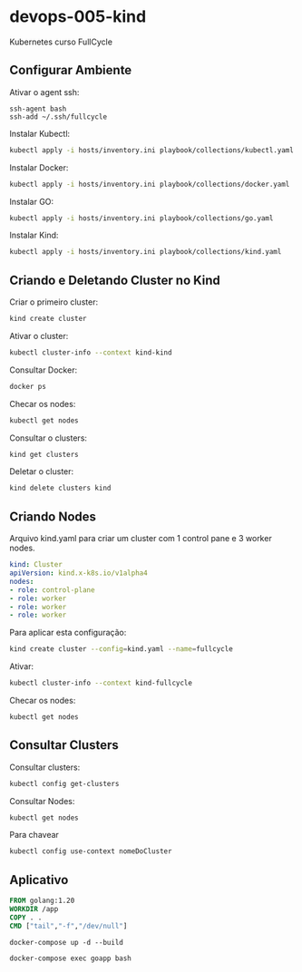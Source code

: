 # devops-005-kind
Kubernetes curso FullCycle

## Configurar Ambiente

Ativar o agent ssh:
``` ssh
ssh-agent bash
ssh-add ~/.ssh/fullcycle
```

Instalar Kubectl:
``` bash
kubectl apply -i hosts/inventory.ini playbook/collections/kubectl.yaml
```
Instalar Docker:
``` bash
kubectl apply -i hosts/inventory.ini playbook/collections/docker.yaml
```
Instalar GO:
``` bash
kubectl apply -i hosts/inventory.ini playbook/collections/go.yaml
```
Instalar Kind:
``` bash
kubectl apply -i hosts/inventory.ini playbook/collections/kind.yaml
```

## Criando e Deletando Cluster no Kind

Criar o primeiro cluster:
``` bash
kind create cluster
```

Ativar o cluster:
``` bash
kubectl cluster-info --context kind-kind
```

Consultar Docker:
``` bash
docker ps
```

Checar os nodes:
```  bash
kubectl get nodes
```

Consultar o clusters:
``` bash
kind get clusters
```

Deletar o cluster:
``` bash
kind delete clusters kind
```

## Criando Nodes

Arquivo kind.yaml para criar um cluster com 1 control pane e 3 worker nodes.
``` yaml
kind: Cluster
apiVersion: kind.x-k8s.io/v1alpha4
nodes:
- role: control-plane
- role: worker
- role: worker
- role: worker
```

Para aplicar esta configuração:
``` bash
kind create cluster --config=kind.yaml --name=fullcycle
```

Ativar:
``` bash
kubectl cluster-info --context kind-fullcycle
```

Checar os nodes:
``` bash
kubectl get nodes
```

## Consultar Clusters

Consultar clusters:
``` bash
kubectl config get-clusters
```
Consultar Nodes:
``` bash
kubectl get nodes
```
Para chavear 
``` bash
kubectl config use-context nomeDoCluster
```

## Aplicativo 

``` Dockerfile
FROM golang:1.20
WORKDIR /app
COPY . .
CMD ["tail","-f","/dev/null"]
```

```
docker-compose up -d --build
```

```
docker-compose exec goapp bash
```